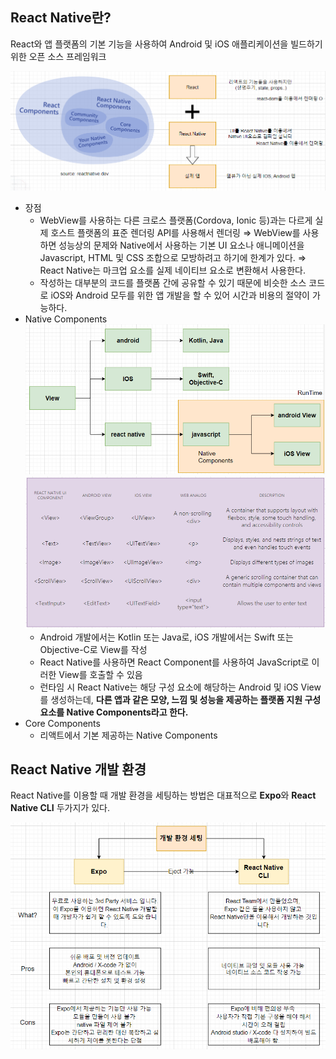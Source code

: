 ## React Native란?

<aside>

React와 앱 플랫폼의 기본 기능을 사용하여 Android 및 iOS 애플리케이션을 빌드하기 위한 오픈 소스 프레임워크

</aside>

![image1.png](./assets/image1.png)

- 장점
  - WebView를 사용하는 다른 크로스 플랫폼(Cordova, Ionic 등)과는 다르게 실제 호스트 플랫폼의 표준 렌더링 API를 사용해서 렌더링
    ⇒ WebView를 사용하면 성능상의 문제와 Native에서 사용하는 기본 UI 요소나 애니메이션을 Javascript, HTML 및 CSS 조합으로 모방하려고 하기에 한계가 있다.
    ⇒ React Native는 마크업 요소를 실제 네이티브 요소로 변환해서 사용한다.
  - 작성하는 대부분의 코드를 플랫폼 간에 공유할 수 있기 때문에 비슷한 소스 코드로 iOS와 Android 모두를 위한 앱 개발을 할 수 있어 시간과 비용의 절약이 가능하다.
- Native Components
  ![image2.png](./assets/image2.png)
  ![image3.png](./assets/image3.png)
  - Android 개발에서는 Kotlin 또는 Java로, iOS 개발에서는 Swift 또는 Objective-C로 View를 작성
  - React Native를 사용하면 React Component를 사용하여 JavaScript로 이러한 View를 호출할 수 있음
  - 런타임 시 React Native는 해당 구성 요소에 해당하는 Android 및 iOS View를 생성하는데, **다른 앱과 같은 모양, 느낌 및 성능을 제공하는 플랫폼 지원 구성 요소를 Native Components라고 한다.**
- Core Components
  - 리액트에서 기본 제공하는 Native Components
    <br>

## React Native 개발 환경

<aside>

React Native를 이용할 때 개발 환경을 세팅하는 방법은 대표적으로 **Expo**와 **React Native CLI** 두가지가 있다.

</aside>

![image4.png](./assets/image4.png)

